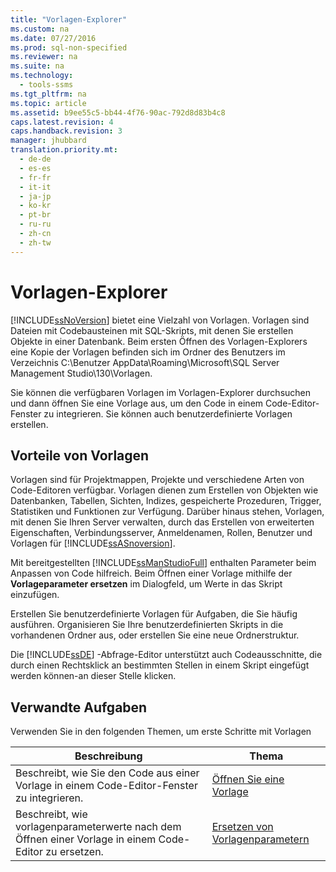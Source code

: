 ```yaml
---
title: "Vorlagen-Explorer"
ms.custom: na
ms.date: 07/27/2016
ms.prod: sql-non-specified
ms.reviewer: na
ms.suite: na
ms.technology: 
  - tools-ssms
ms.tgt_pltfrm: na
ms.topic: article
ms.assetid: b9ee55c5-bb44-4f76-90ac-792d8d83b4c8
caps.latest.revision: 4
caps.handback.revision: 3
manager: jhubbard
translation.priority.mt: 
  - de-de
  - es-es
  - fr-fr
  - it-it
  - ja-jp
  - ko-kr
  - pt-br
  - ru-ru
  - zh-cn
  - zh-tw
---
```

# Vorlagen-Explorer
[!INCLUDE[ssNoVersion](../content/includes/ssNoVersion_md.md)] bietet eine Vielzahl von Vorlagen. Vorlagen sind Dateien mit Codebausteinen mit SQL-Skripts, mit denen Sie erstellen Objekte in einer Datenbank. Beim ersten Öffnen des Vorlagen-Explorers eine Kopie der Vorlagen befinden sich im Ordner des Benutzers im Verzeichnis C:\\Benutzer AppData\\Roaming\\Microsoft\\SQL Server Management Studio\\130\\Vorlagen.  
  
Sie können die verfügbaren Vorlagen im Vorlagen-Explorer durchsuchen und dann öffnen Sie eine Vorlage aus, um den Code in einem Code-Editor-Fenster zu integrieren. Sie können auch benutzerdefinierte Vorlagen erstellen.  
  
## Vorteile von Vorlagen  
Vorlagen sind für Projektmappen, Projekte und verschiedene Arten von Code-Editoren verfügbar. Vorlagen dienen zum Erstellen von Objekten wie Datenbanken, Tabellen, Sichten, Indizes, gespeicherte Prozeduren, Trigger, Statistiken und Funktionen zur Verfügung. Darüber hinaus stehen, Vorlagen, mit denen Sie Ihren Server verwalten, durch das Erstellen von erweiterten Eigenschaften, Verbindungsserver, Anmeldenamen, Rollen, Benutzer und Vorlagen für [!INCLUDE[ssASnoversion](../content/includes/ssASnoversion_md.md)].  
  
Mit bereitgestellten [!INCLUDE[ssManStudioFull](../content/includes/ssManStudioFull_md.md)] enthalten Parameter beim Anpassen von Code hilfreich. Beim Öffnen einer Vorlage mithilfe der **Vorlageparameter ersetzen** im Dialogfeld, um Werte in das Skript einzufügen.  
  
Erstellen Sie benutzerdefinierte Vorlagen für Aufgaben, die Sie häufig ausführen. Organisieren Sie Ihre benutzerdefinierten Skripts in die vorhandenen Ordner aus, oder erstellen Sie eine neue Ordnerstruktur.  
  
Die [!INCLUDE[ssDE](../content/includes/ssDE_md.md)] -Abfrage-Editor unterstützt auch Codeausschnitte, die durch einen Rechtsklick an bestimmten Stellen in einem Skript eingefügt werden können\-an dieser Stelle klicken.  
  
## Verwandte Aufgaben  
Verwenden Sie in den folgenden Themen, um erste Schritte mit Vorlagen  
  
|**Beschreibung**|**Thema**|  
|-------------------|-------------|  
|Beschreibt, wie Sie den Code aus einer Vorlage in einem Code-Editor-Fenster zu integrieren.|[Öffnen Sie eine Vorlage](../content/Open-a-Template.md)|  
|Beschreibt, wie vorlagenparameterwerte nach dem Öffnen einer Vorlage in einem Code-Editor zu ersetzen.|[Ersetzen von Vorlagenparametern](../content/Replace-Template-Parameters.md)|  
  
